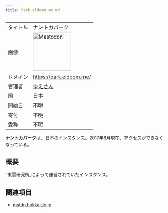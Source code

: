 ```yaml
---
title: Park.eldoom.me.md
---
```

<div>

|          |                                                                                                                                                                                                                                                                                                        |
|----------|--------------------------------------------------------------------------------------------------------------------------------------------------------------------------------------------------------------------------------------------------------------------------------------------------------|
| タイトル | ナントカパーク                                                                                                                                                                                                                                                                                         |
| 画像     | [<img src="/images/thumb/0/00/Mastodon_logo.png/120px-Mastodon_logo.png" srcset="/images/thumb/0/00/Mastodon_logo.png/180px-Mastodon_logo.png 1.5x, /images/0/00/Mastodon_logo.png 2x" width="120" height="120" alt="Mastodon" />](/%E3%83%95%E3%82%A1%E3%82%A4%E3%83%AB:Mastodon_logo.png "Mastodon") |
| ドメイン | <a href="https://park.eldoom.me/" rel="nofollow">https://park.eldoom.me/</a>                                                                                                                                                                                                                           |
| 管理者   | <a href="https://park.eldoom.me/@yue" rel="nofollow">ゆえさん</a>                                                                                                                                                                                                                                      |
| 国       | 日本                                                                                                                                                                                                                                                                                                   |
| 開始日   | 不明                                                                                                                                                                                                                                                                                                   |
| 寄付     | 不明                                                                                                                                                                                                                                                                                                   |
| 愛称     | 不明                                                                                                                                                                                                                                                                                                   |

**ナントカパーク**は、日本のインスタンス。2017年8月現在、アクセスができなくなっている。

## 概要

”東雲研究所„によって運営されていたインスタンス。

## 関連項目

-   [mstdn.hokkaido.jp](/Mstdn.hokkaido.jp "Mstdn.hokkaido.jp")

</div>

